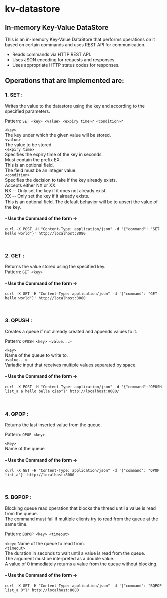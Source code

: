 # kv-datastore
## In-memory Key-Value DataStore

This is an in-memory Key-Value DataStore that performs operations on it based on certain commands and uses REST API for communication.

- Reads commands via HTTP REST API.
- Uses JSON encoding for requests and responses.
- Uses appropriate HTTP status codes for responses.

## Operations that are Implemented are:

### 1. SET :
   Writes the value to the datastore using the key and according to the specified parameters.    
   
   Pattern: `SET <key> <value> <expiry time>? <condition>?`   <br /> 
   
   `<key>`    <br /> 
   The key under which the given value will be stored.    
   `<value>`    <br /> 
   The value to be stored.     <br /> 
   `<expiry time>`   <br /> 
   Specifies the expiry time of the key in seconds.     <br /> 
   Must contain the prefix EX.     <br /> 
   This is an optional field,     <br /> 
   The field must be an integer value.         
   `<condition>`     <br /> 
   Specifies the decision to take if the key already exists.     <br /> 
   Accepts either NX or XX.     <br /> 
   NX -- Only set the key if it does not already exist.     <br /> 
   XX -- Only set the key if it already exists.     <br /> 
   This is an optional field. The default behavior will be to upsert the value of the key.    <br /> 
   
  #### - Use the Command of the form ->   
``` curl -X POST -H "Content-Type: application/json" -d '{"command": "SET hello world"}' http://localhost:8080 ``` 
      
<br />

### 2. GET :    
  Returns the value stored using the specified key.   
  Pattern: `GET <key>`    
  
  #### - Use the Command of the form ->   
``` curl -X GET -H "Content-Type: application/json" -d '{"command": "GET hello world"}' http://localhost:8080 ``` 

<br />

### 3. QPUSH :    
  Creates a queue if not already created and appends values to it.    

  Pattern: `QPUSH <key> <value...>`  

  `<key>`    
  Name of the queue to write to.   
  `<value...>`      
  Variadic input that receives multiple values separated by space.    

  #### - Use the Command of the form ->   
```curl -X POST -H "Content-Type: application/json" -d '{"command":"QPUSH list_a a hello bella ciao"}' http://localhost:8080/``` 

<br />
     
### 4. QPOP :    
  Returns the last inserted value from the queue.    
         
  Pattern: `QPOP <key>`    
  
  `<Key>`    
  Name of the queue    
  
  #### - Use the Command of the form ->   
```curl -X GET -H "Content-Type: application/json" -d '{"command": "QPOP list_a"}' http://localhost:8080```

<br />

### 5. BQPOP :
  Blocking queue read operation that blocks the thread until a value is read from the queue.    
  The command must fail if multiple clients try to read from the queue at the same time.     

  Pattern: `BQPOP <key> <timeout>`   

  `<key>`
  Name of the queue to read from.    
  `<timeout>`   
  The duration in seconds to wait until a value is read from the queue.         
  The argument must be interpreted as a double value.       
  A value of 0 immediately returns a value from the queue without blocking.      
   
  #### - Use the Command of the form ->   
```curl -X GET -H "Content-Type: application/json" -d '{"command": "BQPOP list_a 0"}' http://localhost:8080```
